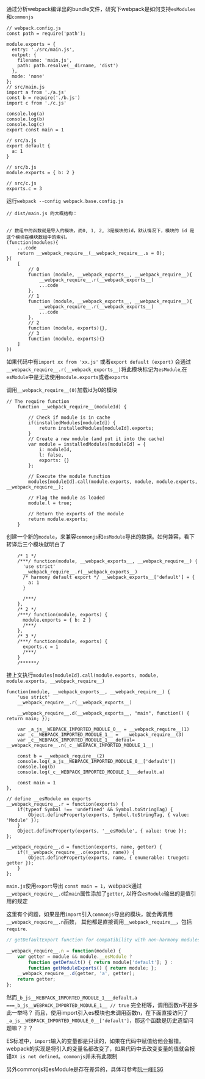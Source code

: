 通过分析webpack编译出的bundle文件，研究下webpack是如何支持`esModules`和`commonjs`

```
// webpack.config.js
const path = require('path');

module.exports = {
  entry: './src/main.js',
  output: {
    filename: 'main.js',
    path: path.resolve(__dirname, 'dist')
  },
  mode: 'none'
};
// src/main.js
import a from './a.js'
const b = require('./b.js')
import c from './c.js'

console.log(a)
console.log(b)
console.log(c)
export const main = 1

// src/a.js
export default {
  a: 1
}

// src/b.js
module.exports = { b: 2 }

// src/c.js
exports.c = 3
```

运行`webpack --config webpack.base.config.js`

```
// dist/main.js 的大概结构：


// 数组中的函数就是导入的模块，而0, 1, 2, 3是模块的id，默认情况下，模块的 id 是这个模块在模块数组中的索引。
(function(modules){
    ...code
    return __webpack_require__(__webpack_require__.s = 0);
}(
    [
        // 0
        function (module, __webpack_exports__, __webpack_require__){
            __webpack_require__.r(__webpack_exports__)
            ...code
        }, 
        // 1
        function (module, __webpack_exports__, __webpack_require__){
            __webpack_require__.r(__webpack_exports__)
            ...code
        }, 
        // 2
        function (module, exports){},
        // 3
        function (module, exports){}
    ]  
))
```

如果代码中有`import xx from 'xx.js'` 或者`export default (export)` 会通过`__webpack_require__.r(__webpack_exports__)`将此模块标记为`esModule`,在`esModule`中是无法使用`module.exports`或者`exports`

调用`__webpack_require__(0)`加载id为0的模块

```
// The require function
 	function __webpack_require__(moduleId) {

 		// Check if module is in cache
 		if(installedModules[moduleId]) {
 			return installedModules[moduleId].exports;
 		}
 		// Create a new module (and put it into the cache)
 		var module = installedModules[moduleId] = {
 			i: moduleId,
 			l: false,
 			exports: {}
 		};

 		// Execute the module function
 		modules[moduleId].call(module.exports, module, module.exports, __webpack_require__);

		// Flag the module as loaded
 		module.l = true;

 		// Return the exports of the module
 		return module.exports;
 	}
```

创建一个新的`module`，来兼容`commonjs`和`esModule`导出的数据。如何兼容，看下转译后三个模块就明白了

```
    /* 1 */
    /***/ function(module, __webpack_exports__, __webpack_require__) {
      'use strict'
      __webpack_require__.r(__webpack_exports__)
      /* harmony default export */ __webpack_exports__['default'] = {
        a: 1
      }

      /***/
    },
    /* 2 */
    /***/ function(module, exports) {
      module.exports = { b: 2 }
      /***/
    },
    /* 3 */
    /***/ function(module, exports) {
      exports.c = 1
      /***/
    }
    /******/
```

接上文执行`modules[moduleId].call(module.exports, module, module.exports, __webpack_require__)`

```
function(module, __webpack_exports__, __webpack_require__) {
    'use strict'
    __webpack_require__.r(__webpack_exports__)
    
    __webpack_require__.d(__webpack_exports__, "main", function() { return main; });
    
    var _a_js__WEBPACK_IMPORTED_MODULE_0__ = __webpack_require__(1)
    var _c__WEBPACK_IMPORTED_MODULE_1__ =  __webpack_require__(3)
    var _c__WEBPACK_IMPORTED_MODULE_1___defaul= __webpack_require__.n(_c__WEBPACK_IMPORTED_MODULE_1__)
    
    const b = __webpack_require__(2)
    console.log(_a_js__WEBPACK_IMPORTED_MODULE_0__['default'])
    console.log(b)
    console.log(_c__WEBPACK_IMPORTED_MODULE_1___default.a)
    
    const main = 1
},

// define __esModule on exports
__webpack_require__.r = function(exports) {
	if(typeof Symbol !== 'undefined' && Symbol.toStringTag) {
		Object.defineProperty(exports, Symbol.toStringTag, { value: 'Module' });
	}
	Object.defineProperty(exports, '__esModule', { value: true });
};

__webpack_require__.d = function(exports, name, getter) {
	if(!__webpack_require__.o(exports, name)) {
		Object.defineProperty(exports, name, { enumerable: trueget: getter });	
	}
};
```

`main.js`使用`export`导出 `const main = 1`，webpack通过`__webpack_require__.d`给`main`属性添加了`getter`, 以符合`esModule`输出的是值引用的规定

这里有个问题，如果是用`import`引入`commonjs`导出的模块，就会再调用`__webpack_require__.n`函数， 其他都是直接调用`__webpack_require__`，包括`require`.

```js
// getDefaultExport function for compatibility with non-harmony modules

__webpack_require__.n = function(module) {
	var getter = module && module.__esModule ?
		function getDefault() { return module['default']; } :
		function getModuleExports() { return module; };
	__webpack_require__.d(getter, 'a', getter);
	return getter;
};
```

然而`_b_js__WEBPACK_IMPORTED_MODULE_1___default.a ===_b_js__WEBPACK_IMPORTED_MODULE_1__ // true` 完全相等，调用函数n不是多此一举吗？ 而且，使用import引入es模块也未调用函数n，在下面直接访问了`_a_js__WEBPACK_IMPORTED_MODULE_0__['default']`，那这个函数是历史遗留问题嘛？？？

ES标准中，`import`输入的变量都是只读的，如果在代码中赋值给他会报错。webpack的实现是将引入的变量名都改变了，如果代码中去改变变量的值就会报错`XX is not defined`。`commonjs`并未有此限制

另外commonjs和esModule是存在差异的，具体可参考[阮一峰ES6](http://es6.ruanyifeng.com/#docs/module-loader#ES6-模块与-CommonJS-模块的差异)